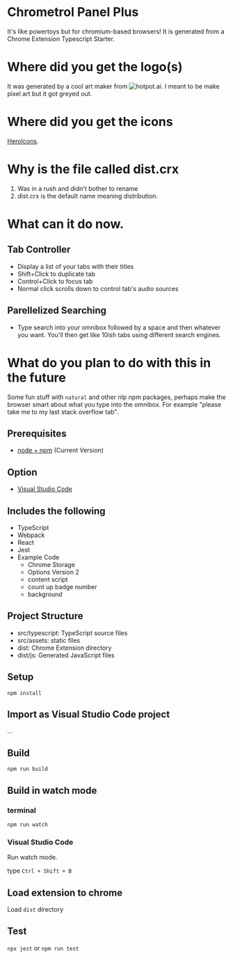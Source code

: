 # Chrometrol Panel Plus
It's like powertoys but for chromium-based browsers! It is generated from a Chrome Extension Typescript Starter.

# Where did you get the logo(s)
It was generated by a cool art maker from ![hotpot.ai](https://hotpot.ai/s/art-maker/8-GiCwoWxsNDsK3Zs). I meant to be make pixel art but it got greyed out. 

# Where did you get the icons
[HeroIcons](https://heroicons.com/). 

# Why is the file called dist.crx
1. Was in a rush and didn't bother to rename
2. dist.crx is the default name meaning distribution. 

# What can it do now. 
## Tab Controller
* Display a list of your tabs with their titles
* Shift+Click to duplicate tab
* Control+Click to focus tab
* Normal click scrolls down to control tab's audio sources
## Parellelized Searching
* Type search into your omnibox followed by a space and then whatever you want. You'll then get like 10ish tabs using different search engines. 

# What do you plan to do with this in the future
Some fun stuff with `natural` and other nlp npm packages, perhaps make the browser smart about what you type into the omnibox. For example "please take me to my last stack overflow tab". 

## Prerequisites

* [node + npm](https://nodejs.org/) (Current Version)

## Option

* [Visual Studio Code](https://code.visualstudio.com/)

## Includes the following

* TypeScript
* Webpack
* React
* Jest
* Example Code
    * Chrome Storage
    * Options Version 2
    * content script
    * count up badge number
    * background

## Project Structure

* src/typescript: TypeScript source files
* src/assets: static files
* dist: Chrome Extension directory
* dist/js: Generated JavaScript files

## Setup

```
npm install
```

## Import as Visual Studio Code project

...

## Build

```
npm run build
```

## Build in watch mode

### terminal

```
npm run watch
```

### Visual Studio Code

Run watch mode.

type `Ctrl + Shift + B`

## Load extension to chrome

Load `dist` directory

## Test
`npx jest` or `npm run test`
